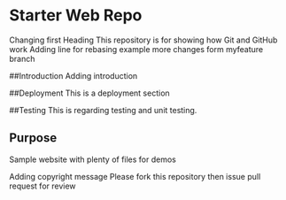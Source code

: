 # Starter Web Repo
Changing first Heading
This repository is for showing how Git and GitHub work
Adding line for rebasing example
more changes form myfeature branch

##Introduction
Adding introduction

##Deployment
This is a deployment section

##Testing
This is regarding testing and unit testing.

## Purpose
Sample website with plenty of files for demos

Adding copyright message
Please fork this repository then issue pull request for review